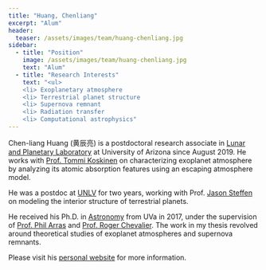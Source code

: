```yaml
---
title: "Huang, Chenliang"
excerpt: "Alum"
header:
  teaser: /assets/images/team/huang-chenliang.jpg
sidebar:
  - title: "Position"
    image: /assets/images/team/huang-chenliang.jpg
    text: "Alum"
  - title: "Research Interests"
    text: "<ul>
    <li> Exoplanetary atmosphere
	<li> Terrestrial planet structure
	<li> Supernova remnant
    <li> Radiation transfer
	<li> Computational astrophysics"
---
```


Chen-liang Huang (黄辰亮) is a postdoctoral research associate in <a href="https://www.lpl.arizona.edu/">Lunar and Planetary Laboratory</a> at University of Arizona since August 2019. He works with <a href="https://www.lpl.arizona.edu/faculty/tommi-koskinen">Prof. Tommi Koskinen</a> on characterizing exoplanet atmosphere by analyzing its atomic absorption features using an escaping atmosphere model.

He was a postdoc at <a href="http://www.physics.unlv.edu/index.html">UNLV</a> for two years, working with Prof. [Jason Steffen](/team/steffen-jason/) on modeling the interior structure of terrestrial planets.

He received his Ph.D. in <a href="http://astronomy.as.virginia.edu/">Astronomy</a> from UVa in 2017, under the supervision of <a href="https://astronomy.as.virginia.edu/people/pla7y/"> Prof. Phil Arras</a> and <a href="https://astronomy.as.virginia.edu/people/profile/rac5x">Prof. Roger Chevalier</a>. The work in my thesis revolved around theoretical studies of exoplanet atmospheres and supernova remnants.

Please visit his [personal website](https://www.lpl.arizona.edu/~huangcl/) for more information.
